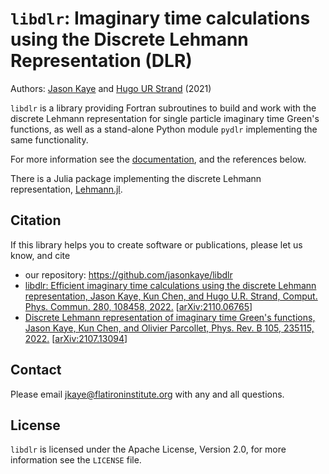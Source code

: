 # `libdlr`: Imaginary time calculations using the Discrete Lehmann Representation (DLR)

Authors: [Jason Kaye](https://github.com/jasonkaye) and [Hugo UR Strand](https://github.com/HugoStrand) (2021)

`libdlr` is a library providing Fortran subroutines to build and work with the
discrete Lehmann representation for single particle imaginary time Green's functions,
as well as a stand-alone Python module `pydlr` implementing the same functionality.

For more information see the [documentation](https://libdlr.readthedocs.io), and the references below.

There is a Julia package implementing the discrete Lehmann
representation, [Lehmann.jl](https://github.com/numericaleft/Lehmann.jl).

## Citation

If this library helps you to create software or publications, please let
us know, and cite

- our repository: https://github.com/jasonkaye/libdlr
- [libdlr: Efficient imaginary time calculations using the discrete Lehmann representation, Jason Kaye, Kun Chen, and Hugo U.R. Strand, Comput. Phys. Commun. 280, 108458, 2022.](https://www.sciencedirect.com/science/article/pii/S0010465522001771) \[[arXiv:2110.06765](https://arxiv.org/abs/2110.06765)\]
- [Discrete Lehmann representation of imaginary time Green's functions, Jason Kaye, Kun Chen, and Olivier Parcollet, Phys. Rev. B 105, 235115, 2022.](https://journals.aps.org/prb/abstract/10.1103/PhysRevB.105.235115) \[[arXiv:2107.13094](https://arxiv.org/abs/2107.13094)\]

## Contact

Please email jkaye@flatironinstitute.org with any and all questions.

## License

`libdlr` is licensed under the Apache License, Version 2.0, for more information see the `LICENSE` file.
